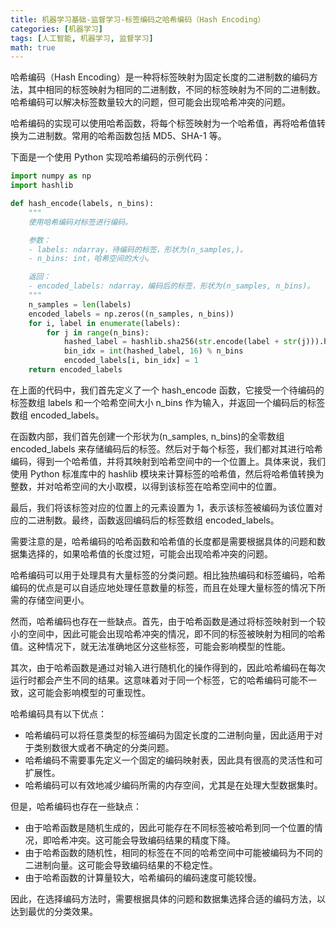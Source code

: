 ```yaml
---
title: 机器学习基础-监督学习-标签编码之哈希编码（Hash Encoding）
categories: [机器学习]
tags: [人工智能, 机器学习, 监督学习]
math: true
---
```


哈希编码（Hash Encoding）是一种将标签映射为固定长度的二进制数的编码方法，其中相同的标签映射为相同的二进制数，不同的标签映射为不同的二进制数。哈希编码可以解决标签数量较大的问题，但可能会出现哈希冲突的问题。

哈希编码的实现可以使用哈希函数，将每个标签映射为一个哈希值，再将哈希值转换为二进制数。常用的哈希函数包括 MD5、SHA-1 等。

下面是一个使用 Python 实现哈希编码的示例代码：

```python
import numpy as np
import hashlib

def hash_encode(labels, n_bins):
    """
    使用哈希编码对标签进行编码。

    参数：
    - labels: ndarray，待编码的标签，形状为(n_samples,)。
    - n_bins: int，哈希空间的大小。

    返回：
    - encoded_labels: ndarray，编码后的标签，形状为(n_samples, n_bins)。
    """
    n_samples = len(labels)
    encoded_labels = np.zeros((n_samples, n_bins))
    for i, label in enumerate(labels):
        for j in range(n_bins):
            hashed_label = hashlib.sha256(str.encode(label + str(j))).hexdigest()
            bin_idx = int(hashed_label, 16) % n_bins
            encoded_labels[i, bin_idx] = 1
    return encoded_labels
```

在上面的代码中，我们首先定义了一个 hash_encode 函数，它接受一个待编码的标签数组 labels 和一个哈希空间大小 n_bins 作为输入，并返回一个编码后的标签数组 encoded_labels。

在函数内部，我们首先创建一个形状为(n_samples, n_bins)的全零数组 encoded_labels 来存储编码后的标签。然后对于每个标签，我们都对其进行哈希编码，得到一个哈希值，并将其映射到哈希空间中的一个位置上。具体来说，我们使用 Python 标准库中的 hashlib 模块来计算标签的哈希值，然后将哈希值转换为整数，并对哈希空间的大小取模，以得到该标签在哈希空间中的位置。

最后，我们将该标签对应的位置上的元素设置为 1，表示该标签被编码为该位置对应的二进制数。最终，函数返回编码后的标签数组 encoded_labels。

需要注意的是，哈希编码的哈希函数和哈希值的长度都是需要根据具体的问题和数据集选择的，如果哈希值的长度过短，可能会出现哈希冲突的问题。

哈希编码可以用于处理具有大量标签的分类问题。相比独热编码和标签编码，哈希编码的优点是可以自适应地处理任意数量的标签，而且在处理大量标签的情况下所需的存储空间更小。

然而，哈希编码也存在一些缺点。首先，由于哈希函数是通过将标签映射到一个较小的空间中，因此可能会出现哈希冲突的情况，即不同的标签被映射为相同的哈希值。这种情况下，就无法准确地区分这些标签，可能会影响模型的性能。

其次，由于哈希函数是通过对输入进行随机化的操作得到的，因此哈希编码在每次运行时都会产生不同的结果。这意味着对于同一个标签，它的哈希编码可能不一致，这可能会影响模型的可重现性。

哈希编码具有以下优点：

- 哈希编码可以将任意类型的标签编码为固定长度的二进制向量，因此适用于对于类别数很大或者不确定的分类问题。
- 哈希编码不需要事先定义一个固定的编码映射表，因此具有很高的灵活性和可扩展性。
- 哈希编码可以有效地减少编码所需的内存空间，尤其是在处理大型数据集时。

但是，哈希编码也存在一些缺点：

- 由于哈希函数是随机生成的，因此可能存在不同标签被哈希到同一个位置的情况，即哈希冲突。这可能会导致编码结果的精度下降。
- 由于哈希函数的随机性，相同的标签在不同的哈希空间中可能被编码为不同的二进制向量。这可能会导致编码结果的不稳定性。
- 由于哈希函数的计算量较大，哈希编码的编码速度可能较慢。

因此，在选择编码方法时，需要根据具体的问题和数据集选择合适的编码方法，以达到最优的分类效果。
